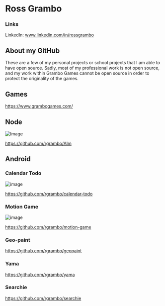 # Ross Grambo
### Links
LinkedIn: www.linkedin.com/in/rossgrambo

## About my GitHub
These are a few of my personal projects or school projects that I am able to have open source. Sadly, most of my professional work is not open source, and my work within Grambo Games cannot be open source in order to protect the originality of the games.

## Games
https://www.grambogames.com/

## Node
![Image](https://imgur.com/tkml1KI.gif)

https://github.com/rgrambo/AIm

## Android
### Calendar Todo
![image](http://i.imgur.com/3zfqlNj.gif)

https://github.com/rgrambo/calendar-todo

### Motion Game
![image](http://i.imgur.com/IaTcyl5.gif)

https://github.com/rgrambo/motion-game

### Geo-paint
https://github.com/rgrambo/geopaint

### Yama
https://github.com/rgrambo/yama


### Searchie
https://github.com/rgrambo/searchie
